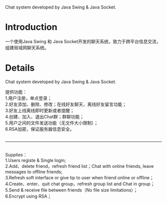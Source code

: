 Chat system developed by Java Swing & Java Socket.

# Introduction #

一个使用Java Swing 和 Java Socket开发的聊天系统，致力于跨平台信息交流，组建局域网聊天系统。

# Details #

Chat system developed by Java Swing & Java Socket.<br>

提供功能：<br>
1.用户注册，单点登录；<br>
2.好友添加、删除、修改；在线好友聊天，离线好友留言功能；<br>
3.好友上线离线即时更新或者提醒；<br>
4.创建、加入、退出Chat群；群聊功能；<br>
5.用户之间的文件发送功能（无文件大小限制）；<br>
6.RSA加密，保证服务器信息安全。<br>
<br>
<hr />
<br>
Supplies：<br>
1.Users registe & Single login;<br>
2.Add、delete friend，refresh friend list；Chat with online friends, leave messages to offline friends;<br>
3.Refresh soft interface or give tip to user when friend online or offline；<br>
4.Create、enter、quit chat group，refresh group list and Chat in group；<br>
5.Send & receive file between friends（No file size limitations）；<br>
6.Encrypt using RSA；<br>